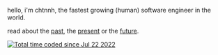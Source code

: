 hello, i'm chtnnh, the fastest growing (human) software engineer in the world.

read about the [past](https://chtnnh.me), the [present](https://darukavana.chtnnh.me) or the [future](https://verifai.chtnnh.me).

<a href="https://wakatime.com/@551bf8f7-544e-4495-be9d-de82cda4385c"><img src="https://wakatime.com/badge/user/551bf8f7-544e-4495-be9d-de82cda4385c.svg" alt="Total time coded since Jul 22 2022" /></a>
